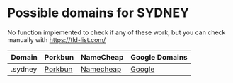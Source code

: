 # Possible domains for SYDNEY

No function implemented to check if any of these work, but you can check manually with https://tld-list.com/

| Domain | Porkbun | NameCheap | Google Domains |
|---|---|---|---|
| .sydney | [Porkbun](https://porkbun.com/checkout/search?prb=e814663da1&tlds=&idnLanguage=&search=search&q=.sydney) | [Namecheap](https://www.namecheap.com/domains/registration/results/?domain=.sydney) | [Google](https://domains.google.com/registrar/search?searchTerm=.sydney) |
